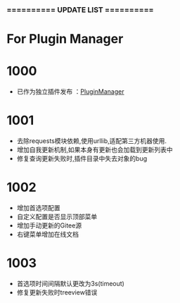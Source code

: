 ###  ==========  UPDATE LIST  ==========  ###
# For Plugin Manager
# 1000
- 已作为独立插件发布 ：[PluginManager](https://www.notion.so/dunhou/Plugin-Manager-72c5fe979541467187af2060fe330e80)

# 1001
- 去除requests模块依赖,使用urllib,适配第三方机器使用.
- 增加自我更新机制,如果本身有更新也会加载到更新列表中
- 修复查询更新失败时,插件目录中失去对象的bug

# 1002
- 增加首选项配置
- 自定义配置是否显示顶部菜单
- 增加手动更新的Gitee源
- 右键菜单增加在线文档

# 1003
- 首选项时间间隔默认更改为3s(timeout)
- 修复更新失败时treeview错误

